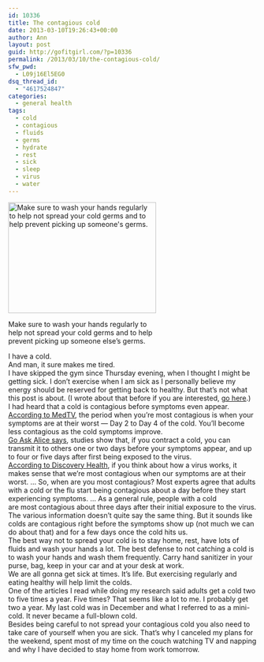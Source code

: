 ```yaml
---
id: 10336
title: The contagious cold
date: 2013-03-10T19:26:43+00:00
author: Ann
layout: post
guid: http://gofitgirl.com/?p=10336
permalink: /2013/03/10/the-contagious-cold/
sfw_pwd:
  - L09j16El5EG0
dsq_thread_id:
  - "4617524847"
categories:
  - general health
tags:
  - cold
  - contagious
  - fluids
  - germs
  - hydrate
  - rest
  - sick
  - sleep
  - virus
  - water
---
```

<div id="attachment_10343" style="width: 310px" class="wp-caption alignleft">
  <a href="http://gofitgirl.com/?attachment_id=10343" rel="attachment wp-att-10343"><img class="size-medium wp-image-10343" alt="Make sure to wash your hands regularly to help not spread your cold germs and to help prevent picking up someone's germs." src="http://gofitgirl.com/wp-content/uploads/2013/03/wash-hands-300x225.jpg" width="300" height="225" /></a>
  
  <p class="wp-caption-text">
    Make sure to wash your hands regularly to help not spread your cold germs and to help prevent picking up someone else&#8217;s germs.
  </p>
</div>

  
I have a cold.  
And man, it sure makes me tired.  
I have skipped the gym since Thursday evening, when I thought I might be getting sick. I don&#8217;t exercise when I am sick as I personally believe my energy should be reserved for getting back to healthy. But that&#8217;s not what this post is about. (I wrote about that before if you are interested, [go here](http://gofitgirl.com/?p=4431).)  
I had heard that a cold is contagious before symptoms even appear.  
[According to MedTV](http://cold.emedtv.com/common-cold/common-cold-contagious-period.html), the period when you&#8217;re most contagious is when your symptoms are at their worst &#8212; Day 2 to Day 4 of the cold. You&#8217;ll become less contagious as the cold symptoms improve.  
[Go Ask Alice says](http://goaskalice.columbia.edu/when-are-colds-contagious), studies show that, if you contract a cold, you can transmit it to others one or two days before your symptoms appear, and up to four or five days after first being exposed to the virus.  
[According to Discovery Health](http://health.howstuffworks.com/diseases-conditions/cold-flu/contagious.htm), if you think about how a virus works, it makes sense that we&#8217;re most contagious when our symptoms are at their worst. &#8230; So, when are you most contagious? Most experts agree that adults with a cold or the flu start being contagious about a day before they start experiencing symptoms. &#8230; As a general rule, people with a cold are most contagious about three days after their initial exposure to the virus.  
The various information doesn&#8217;t quite say the same thing. But it sounds like colds are contagious right before the symptoms show up (not much we can do about that) and for a few days once the cold hits us.  
The best way not to spread your cold is to stay home, rest, have lots of fluids and wash your hands a lot. The best defense to not catching a cold is to wash your hands and wash them frequently. Carry hand sanitizer in your purse, bag, keep in your car and at your desk at work.  
We are all gonna get sick at times. It&#8217;s life. But exercising regularly and eating healthy will help limit the colds.  
One of the articles I read while doing my research said adults get a cold two to five times a year. Five times? That seems like a lot to me. I probably get two a year. My last cold was in December and what I referred to as a mini-cold. It never became a full-blown cold.  
Besides being careful to not spread your contagious cold you also need to take care of yourself when you are sick. That&#8217;s why I canceled my plans for the weekend, spent most of my time on the couch watching TV and napping and why I have decided to stay home from work tomorrow.